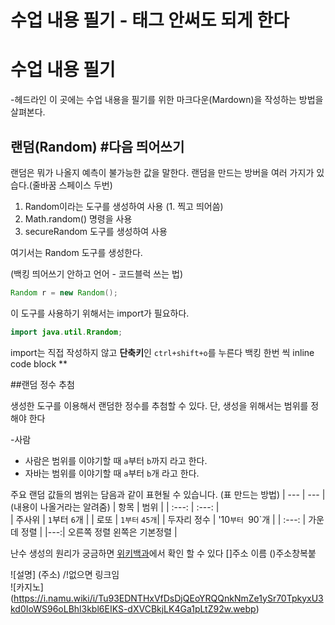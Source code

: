 # 수업 내용 필기    - 태그 안써도 되게 한다
<h1>수업 내용 필기</h1>   -헤드라인
이 곳에는 수업 내용을 필기를 위한 마크다운(Mardown)을 작성하는 방법을 살펴본다.

## 랜덤(Random) #다음 띄어쓰기

랜덤은 뭐가 나올지 예측이 불가능한 값을 말한다.
랜덤을 만드는 방버을 여러 가지가 있습다.(줄바꿈 스페이스 두번)

1. Random이라는 도구를 생성하여 사용 (1. 찍고 띄어씀)
2. Math.random() 명령을 사용
3. secureRandom 도구를 생성하여 사용

여기서는 Random 도구를 생성한다.

(백킹 띄어쓰기 안하고 언어 - 코드블럭 쓰는 법)
```java 
Random r = new Random();
```
이 도구를 사용하기 위해서는 import가 필요하다.

```java
import java.util.Rrandom;
```

import는 직접 작성하지 않고 **단축키**인 `ctrl+shift+o`를 누른다   백킹 한번 씩 inline code block **

##랜덤 정수 추첨

생성한 도구를 이용해서 랜덤한 정수를 추첨할 수 있다.
단, 생성을 위해서는 범위를 정해야 한다

-사람
- 사람은 범위를 이야기할 때 `a`부터 `b`까지 라고 한다.
- 자바는 범위를 이야기할 때 `a`부터 `b`개 라고 한다.

주요 랜덤 값들의 범위는 담음과 같이 표현될 수 있습니다.
 (표 만드는 방법)
 | --- | --- |(내용이 나올거라는 알려줌)
| 항목 | 범위 | 
| :---: | :---: |        
| 주사위 | `1`부터 `6`개 |
| 로또 | `1부터` `45개`|
| 두자리 정수 | '10`부터 `90`개 |
| :---: | 가운데 정렬 |
|---:| 오른쪽 정렬 왼쪽은 기본정렬 |

난수 생성의 원리가 궁금하면 [위키백과](https://ko.wikipedia.org/wiki/%EB%82%9C%EC%88%98)에서 확인 할 수 있다
[]주소 이름 ()주소창복붙

![설명] (주소)  /!없으면 링크임  
![카지노] (https://i.namu.wiki/i/Tu93EDNTHxVfDsDjQEoYRQQnkNmZe1ySr70TpkyxU3kd0IoWS96oLBhl3kbl6EIKS-dXVCBkjLK4Ga1pLtZ92w.webp)
